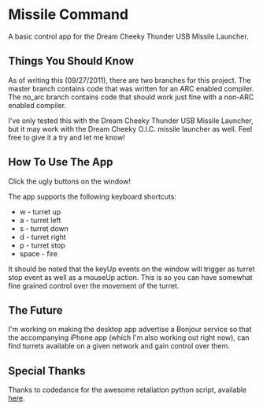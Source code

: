 Missile Command
================

A basic control app for the Dream Cheeky Thunder USB Missile Launcher.

Things You Should Know
----------------------

 As of writing this (09/27/2011), there are two branches for this project. The master branch contains code that was written for an ARC enabled compiler. The no_arc branch contains code that should work just fine with a non-ARC enabled compiler.

 I've only tested this with the Dream Cheeky Thunder USB Missile Launcher, but it may work with the Dream Cheeky O.I.C. missile launcher as well. Feel free to give it a try and let me know!

How To Use The App
------------------
 Click the ugly buttons on the window! 
 
 The app supports the following keyboard shortcuts:

 * w - turret up
 * a - turret left
 * s - turret down
 * d - turret right
 * p - turret stop
 * space - fire

It should be noted that the keyUp events on the window will trigger as turret stop event as well as a mouseUp action. This is so you can have somewhat fine grained control over the movement of the turret.

The Future
----------

 I'm working on making the desktop app advertise a Bonjour service so that the accompanying iPhone app (which I'm also working out right now), can find turrets available on a given network and gain control over them. 

Special Thanks
---------------

 Thanks to codedance for the awesome retaliation python script, available [here]("https://github.com/codedance/Retaliation").